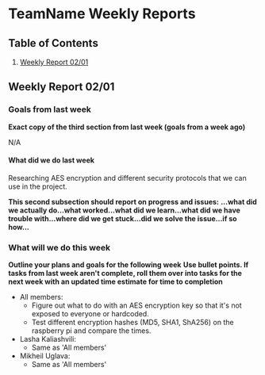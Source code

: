 # TeamName Weekly Reports 

## Table of Contents
1. [Weekly Report 02/01](#weekly-report-0201)

## Weekly Report 02/01

### Goals from last week

**Exact copy of the third section from last week (goals from a week ago)**

N/A

#### What did we do last week

Researching AES encryption and different security protocols that we can use in the project.

**This second subsection should report on progress and issues:**
**...what did we actually do...what worked...what did we learn...what did we have trouble with...where did we get stuck...did we solve the issue...if so how...**



### What will we do this week

**Outline your plans and goals for the following week**
**Use bullet points. If tasks from last week aren't complete, roll them over into tasks for the next week with an updated time estimate for time to completion**


- All members:
	- Figure out what to do with an AES encryption key so that it's not exposed to everyone or hardcoded.
	- Test different encryption hashes (MD5, SHA1, ShA256) on the raspberry pi and compare the times.
- Lasha Kaliashvili:
	- Same as 'All members'
- Mikheil Uglava:
	- Same as 'All members'
